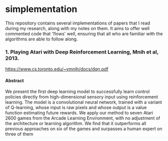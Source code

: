 # simplementation
This repository contains several implementations of papers that I read during my research, along with my notes on them. It aims to offer well commented code that 'flows' well, ensuring that all who are familiar with the algorithms are able to follow along.

### 1. Playing Atari with Deep Reinforcement Learning, Mnih et al, 2013.
https://www.cs.toronto.edu/~vmnih/docs/dqn.pdf
#### Abstract
We present the first deep learning model to successfully learn control policies directly from high-dimensional sensory input using reinforcement learning. The
model is a convolutional neural network, trained with a variant of Q-learning,
whose input is raw pixels and whose output is a value function estimating future
rewards. We apply our method to seven Atari 2600 games from the Arcade Learning Environment, with no adjustment of the architecture or learning algorithm. We
find that it outperforms all previous approaches on six of the games and surpasses
a human expert on three of them
